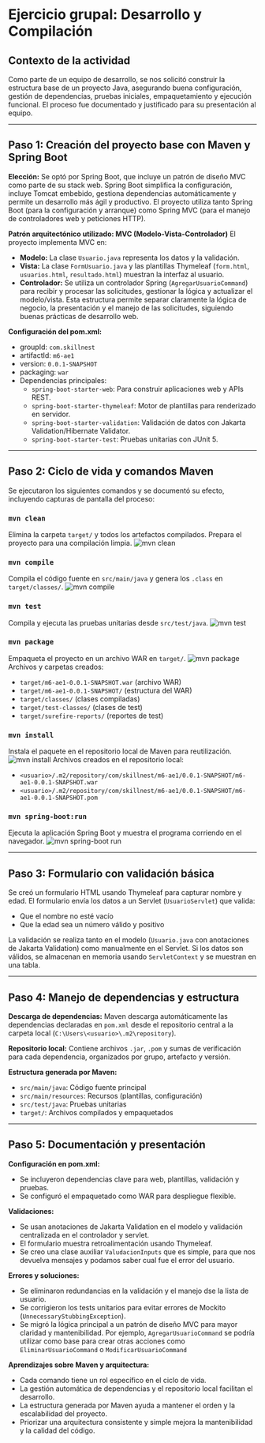 # Ejercicio grupal: Desarrollo y Compilación

## Contexto de la actividad

Como parte de un equipo de desarrollo, se nos solicitó construir la estructura base de un proyecto Java, asegurando buena configuración, gestión de dependencias, pruebas iniciales, empaquetamiento y ejecución funcional. El proceso fue documentado y justificado para su presentación al equipo.

---

## Paso 1: Creación del proyecto base con Maven y Spring Boot

**Elección:** Se optó por Spring Boot, que incluye un patrón de diseño MVC como parte de su stack web. Spring Boot simplifica la configuración, incluye Tomcat embebido, gestiona dependencias automáticamente y permite un desarrollo más ágil y productivo. El proyecto utiliza tanto Spring Boot (para la configuración y arranque) como Spring MVC (para el manejo de controladores web y peticiones HTTP).

**Patrón arquitectónico utilizado: MVC (Modelo-Vista-Controlador)**
El proyecto implementa MVC en:
- **Modelo:** La clase `Usuario.java` representa los datos y la validación.
- **Vista:** La clase `FormUsuario.java` y las plantillas Thymeleaf (`form.html`, `usuarios.html`, `resultado.html`) muestran la interfaz al usuario.
- **Controlador:** Se utiliza un controlador Spring (`AgregarUsuarioCommand`) para recibir y procesar las solicitudes, gestionar la lógica y actualizar el modelo/vista.
Esta estructura permite separar claramente la lógica de negocio, la presentación y el manejo de las solicitudes, siguiendo buenas prácticas de desarrollo web.


**Configuración del pom.xml:**
- groupId: `com.skillnest`
- artifactId: `m6-ae1`
- version: `0.0.1-SNAPSHOT`
- packaging: `war`
- Dependencias principales:
  - `spring-boot-starter-web`: Para construir aplicaciones web y APIs REST.
  - `spring-boot-starter-thymeleaf`: Motor de plantillas para renderizado en servidor.
  - `spring-boot-starter-validation`: Validación de datos con Jakarta Validation/Hibernate Validator.
  - `spring-boot-starter-test`: Pruebas unitarias con JUnit 5.

---

## Paso 2: Ciclo de vida y comandos Maven

Se ejecutaron los siguientes comandos y se documentó su efecto, incluyendo capturas de pantalla del proceso:

### `mvn clean`
Elimina la carpeta `target/` y todos los artefactos compilados. Prepara el proyecto para una compilación limpia.
![mvn clean](img/mvn-clean.png)

### `mvn compile`
Compila el código fuente en `src/main/java` y genera los `.class` en `target/classes/`.
![mvn compile](img/mvn-compile.png)

### `mvn test`
Compila y ejecuta las pruebas unitarias desde `src/test/java`.
![mvn test](img/mvn-test.png)

### `mvn package`
Empaqueta el proyecto en un archivo WAR en `target/`.
![mvn package](img/mvn-package.png)
Archivos y carpetas creados:
- `target/m6-ae1-0.0.1-SNAPSHOT.war` (archivo WAR)
- `target/m6-ae1-0.0.1-SNAPSHOT/` (estructura del WAR)
- `target/classes/` (clases compiladas)
- `target/test-classes/` (clases de test)
- `target/surefire-reports/` (reportes de test)

### `mvn install`
Instala el paquete en el repositorio local de Maven para reutilización.
![mvn install](img/mvn-install.png)
Archivos creados en el repositorio local:
- `<usuario>/.m2/repository/com/skillnest/m6-ae1/0.0.1-SNAPSHOT/m6-ae1-0.0.1-SNAPSHOT.war`
- `<usuario>/.m2/repository/com/skillnest/m6-ae1/0.0.1-SNAPSHOT/m6-ae1-0.0.1-SNAPSHOT.pom`

### `mvn spring-boot:run`
Ejecuta la aplicación Spring Boot y muestra el programa corriendo en el navegador.
![mvn spring-boot run](img/mvn-spring-boot-run.png)

---

## Paso 3: Formulario con validación básica

Se creó un formulario HTML usando Thymeleaf para capturar nombre y edad. El formulario envía los datos a un Servlet (`UsuarioServlet`) que valida:
- Que el nombre no esté vacío
- Que la edad sea un número válido y positivo

La validación se realiza tanto en el modelo (`Usuario.java` con anotaciones de Jakarta Validation) como manualmente en el Servlet. Si los datos son válidos, se almacenan en memoria usando `ServletContext` y se muestran en una tabla.

---

## Paso 4: Manejo de dependencias y estructura

**Descarga de dependencias:** Maven descarga automáticamente las dependencias declaradas en `pom.xml` desde el repositorio central a la carpeta local (`C:\Users\<usuario>\.m2\repository`).

**Repositorio local:** Contiene archivos `.jar`, `.pom` y sumas de verificación para cada dependencia, organizados por grupo, artefacto y versión.

**Estructura generada por Maven:**
- `src/main/java`: Código fuente principal
- `src/main/resources`: Recursos (plantillas, configuración)
- `src/test/java`: Pruebas unitarias
- `target/`: Archivos compilados y empaquetados

---

## Paso 5: Documentación y presentación

**Configuración en pom.xml:**
- Se incluyeron dependencias clave para web, plantillas, validación y pruebas.
- Se configuró el empaquetado como WAR para despliegue flexible.

**Validaciones:**
- Se usan anotaciones de Jakarta Validation en el modelo y validación centralizada en el controlador y servlet.
- El formulario muestra retroalimentación usando Thymeleaf.
- Se creo una clase auxiliar `ValudacionInputs` que es simple, para que nos devuelva mensajes y podamos saber cual fue el error del usuario.

**Errores y soluciones:**
- Se eliminaron redundancias en la validación y el manejo dse la lista de usuario.
- Se corrigieron los tests unitarios para evitar errores de Mockito (`UnnecessaryStubbingException`).
- Se migró la lógica principal a un patrón de diseño MVC para mayor claridad y mantenibilidad. Por ejemplo, `AgregarUsuarioCommand` se podría utilizar como base para crear otras acciones como `EliminarUsuarioCommand` o `ModificarUsuarioCommand`

**Aprendizajes sobre Maven y arquitectura:**
- Cada comando tiene un rol específico en el ciclo de vida.
- La gestión automática de dependencias y el repositorio local facilitan el desarrollo.
- La estructura generada por Maven ayuda a mantener el orden y la escalabilidad del proyecto.
- Priorizar una arquitectura consistente y simple mejora la mantenibilidad y la calidad del código.